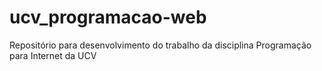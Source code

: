 # ucv_programacao-web
Repositório para desenvolvimento do trabalho da disciplina Programação para Internet da UCV
